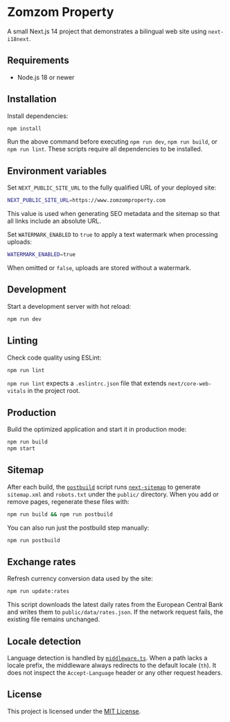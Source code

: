 # Zomzom Property

A small Next.js 14 project that demonstrates a bilingual web site using `next-i18next`.

## Requirements

- Node.js 18 or newer

## Installation

Install dependencies:

```bash
npm install
```

Run the above command before executing `npm run dev`, `npm run build`,
or `npm run lint`. These scripts require all dependencies to be installed.

## Environment variables

Set `NEXT_PUBLIC_SITE_URL` to the fully qualified URL of your deployed site:

```bash
NEXT_PUBLIC_SITE_URL=https://www.zomzomproperty.com
```

This value is used when generating SEO metadata and the sitemap so that all
links include an absolute URL.

Set `WATERMARK_ENABLED` to `true` to apply a text watermark when processing uploads:

```bash
WATERMARK_ENABLED=true
```

When omitted or `false`, uploads are stored without a watermark.


## Development

Start a development server with hot reload:

```bash
npm run dev
```

## Linting

Check code quality using ESLint:

```bash
npm run lint
```

`npm run lint` expects a `.eslintrc.json` file that extends
`next/core-web-vitals` in the project root.

## Production

Build the optimized application and start it in production mode:

```bash
npm run build
npm start
```

## Sitemap

After each build, the [`postbuild`](package.json) script runs
[`next-sitemap`](https://github.com/iamvishnusankar/next-sitemap) to
generate `sitemap.xml` and `robots.txt` under the `public/` directory.
When you add or remove pages, regenerate these files with:

```bash
npm run build && npm run postbuild
```

You can also run just the postbuild step manually:

```bash
npm run postbuild
```

## Exchange rates

Refresh currency conversion data used by the site:

```bash
npm run update:rates
```

This script downloads the latest daily rates from the European Central Bank
and writes them to `public/data/rates.json`. If the network request fails, the
existing file remains unchanged.

## Locale detection

Language detection is handled by [`middleware.ts`](middleware.ts). When a path
lacks a locale prefix, the middleware always redirects to the default locale
(`th`). It does not inspect the `Accept-Language` header or any other request
headers.


## License

This project is licensed under the [MIT License](LICENSE).
